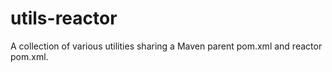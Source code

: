 # utils-reactor
A collection of various utilities sharing a Maven parent pom.xml and reactor pom.xml.
